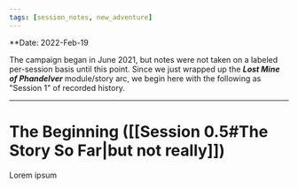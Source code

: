 ```yaml
---
tags: [session_notes, new_adventure]
---
```

**Date: 2022-Feb-19

The campaign began in June 2021, but notes were not taken on a labeled per-session basis until this point. Since we just wrapped up the **_Lost Mine of Phandelver_** module/story arc, we begin here with the following as "Session 1" of recorded history.

---
# The Beginning ([[Session 0.5#The Story So Far|but not really]])
Lorem ipsum